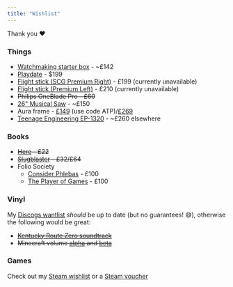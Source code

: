 ```yaml
---
title: "Wishlist"
---
```


Thank you ❤️

### Things
* [Watchmaking starter box](https://sutcliffehansen.com/products/watchmaking-starter-box) - ~£142
* [Playdate](https://play.date) - $199
* [Flight stick (SCG Premium Right)](https://flightsimcontrols.co.uk/product/gladiator-nxt-evo-space-combat-edition/) - £199 (currently unavailable)
* [Flight stick (Premium Left)](https://flightsimcontrols.co.uk/product/gladiator-nxt-evo-omni-throttle/) - £210 (currently unavailable)
* ~~Philips OneBlade Pro - £60~~
* [26" Musical Saw](https://www.flinn-garlick-saws.co.uk/product/roberts-lee-parkstone-musical-saw-kit/) - ~£150
* Aura frame - [£149](https://auraframes.co.uk/digital-frames/color/carver-mat) (use code ATP)/[£269](https://auraframes.co.uk/digital-frames/color/walden-ink-mat)
* [Teenage Engineering EP-1320](https://teenage.engineering/products/ep-1320) - ~£260 elsewhere

### Books
* ~~[Here](https://www.amazon.co.uk/dp/0241755700/?coliid=IPX70JBO6D1JJ&colid=2F934XI58B616&psc=1&ref_=list_c_wl_lv_ov_lig_dp_it_im) - £22~~ 
* ~~[Slugblaster](https://www.myth.works/en-gb/pages/slugblaster) - £32/£64~~
* Folio Society
  * [Consider Phlebas](https://www.foliosociety.com/uk/consider-phlebas.html) - £100
  * [The Player of Games](https://www.foliosociety.com/uk/the-player-of-games.html) - £100

### Vinyl

My [Discogs wantlist](https://www.discogs.com/wantlist?user=elliotwms) _should_ be up to date (but no guarantees! 😅), otherwise the following would be great: 

* ~~[Kentucky Route Zero soundtrack](https://www.juno.co.uk/products/ben-babbitt-kentucky-route-zero-soundtrack-vinyl/1030274-01/)~~
* ~~Minecraft volume [alpha](https://www.discogs.com/master/801496-C418-Minecraft-Volume-Alpha?) and [beta](https://www.discogs.com/master/955222-C418-Minecraft-Volume-Beta)~~

### Games

Check out my [Steam wishlist](https://store.steampowered.com/wishlist/id/elliotwms/) or a [Steam voucher](https://store.steampowered.com/digitalgiftcards/)
